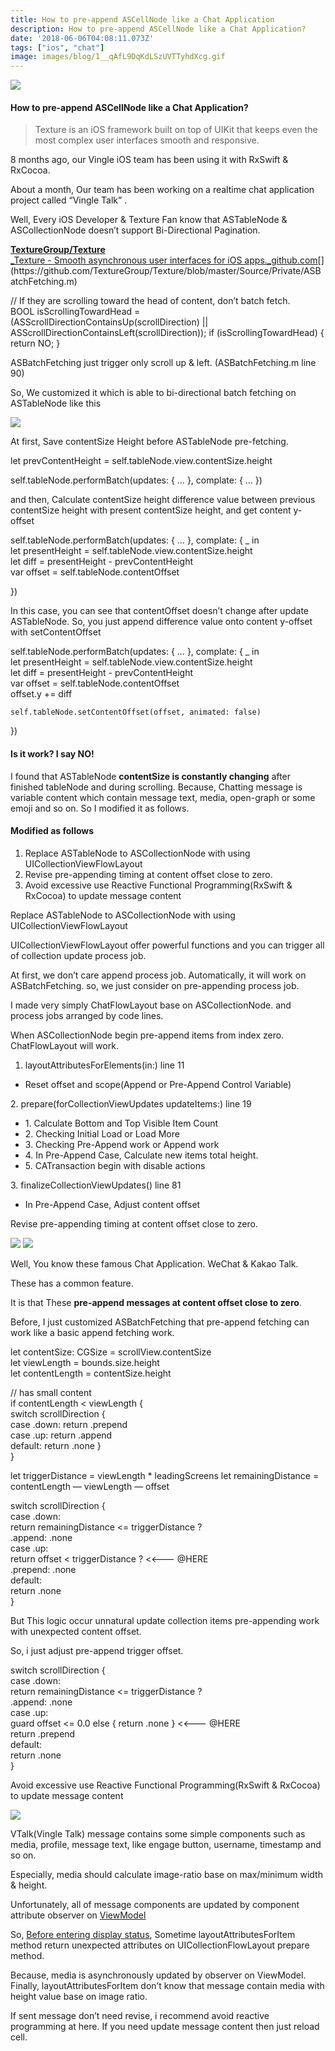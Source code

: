 ```yaml
---
title: How to pre-append ASCellNode like a Chat Application
description: How to pre-append ASCellNode like a Chat Application?
date: '2018-06-06T04:08:11.073Z'
tags: ["ios", "chat"]
image: images/blog/1__qAfL9DqKdLSzUVTTyhdXcg.gif
---
```


![](/images/blog/1__qAfL9DqKdLSzUVTTyhdXcg.gif)

#### How to pre-append ASCellNode like a Chat Application?

> Texture is an iOS framework built on top of UIKit that keeps even the most complex user interfaces smooth and responsive.

8 months ago, our Vingle iOS team has been using it with RxSwift & RxCocoa.

About a month, Our team has been working on a realtime chat application project called “Vingle Talk” .

Well, Every iOS Developer & Texture Fan know that ASTableNode & ASCollectionNode doesn’t support Bi-Directional Pagination.

[**TextureGroup/Texture**  
_Texture - Smooth asynchronous user interfaces for iOS apps._github.com](https://github.com/TextureGroup/Texture/blob/master/Source/Private/ASBatchFetching.m "https://github.com/TextureGroup/Texture/blob/master/Source/Private/ASBatchFetching.m")[](https://github.com/TextureGroup/Texture/blob/master/Source/Private/ASBatchFetching.m)

// If they are scrolling toward the head of content, don’t batch fetch.   
BOOL isScrollingTowardHead = (ASScrollDirectionContainsUp(scrollDirection) || ASScrollDirectionContainsLeft(scrollDirection)); if (isScrollingTowardHead) { return NO; }

ASBatchFetching just trigger only scroll up & left. (ASBatchFetching.m line 90)

So, We customized it which is able to bi-directional batch fetching on ASTableNode like this

![](/images/blog/1__vWlMaI3WJW061O1jiac1Dw.png)

At first, Save contentSize Height before ASTableNode pre-fetching.

let prevContentHeight = self.tableNode.view.contentSize.height

self.tableNode.performBatch(updates: { … }, complate: { … })

and then, Calculate contentSize height difference value between previous contentSize height with present contentSize height, and get content y-offset

self.tableNode.performBatch(updates: { … }, complate: { \_ in   
    let presentHeight = self.tableNode.view.contentSize.height  
    let diff = presentHeight - prevContentHeight  
    var offset = self.tableNode.contentOffset

})

In this case, you can see that contentOffset doesn’t change after update ASTableNode. So, you just append difference value onto content y-offset with setContentOffset

self.tableNode.performBatch(updates: { … }, complate: { \_ in   
    let presentHeight = self.tableNode.view.contentSize.height  
    let diff = presentHeight - prevContentHeight  
    var offset = self.tableNode.contentOffset  
    offset.y += diff

    self.tableNode.setContentOffset(offset, animated: false)

})

#### Is it work? I say NO!

I found that ASTableNode **contentSize is constantly changing** after finished tableNode and during scrolling. Because, Chatting message is variable content which contain message text, media, open-graph or some emoji and so on. So I modified it as follows.

#### Modified as follows

1.  Replace ASTableNode to ASCollectionNode with using UICollectionViewFlowLayout
2.  Revise pre-appending timing at content offset close to zero.
3.  Avoid excessive use Reactive Functional Programming(RxSwift & RxCocoa) to update message content

Replace ASTableNode to ASCollectionNode with using UICollectionViewFlowLayout

UICollectionViewFlowLayout offer powerful functions and you can trigger all of collection update process job.

At first, we don’t care append process job. Automatically, it will work on ASBatchFetching. so, we just consider on pre-appending process job.

I made very simply ChatFlowLayout base on ASCollectionNode. and process jobs arranged by code lines.

When ASCollectionNode begin pre-append items from index zero. ChatFlowLayout will work.

1.  layoutAttributesForElements(in:) line 11

*   Reset offset and scope(Append or Pre-Append Control Variable)

2\. prepare(forCollectionViewUpdates updateItems:) line 19

*   1\. Calculate Bottom and Top Visible Item Count
*   2\. Checking Initial Load or Load More
*   3\. Checking Pre-Append work or Append work
*   4\. In Pre-Append Case, Calculate new items total height.
*   5\. CATransaction begin with disable actions

3\. finalizeCollectionViewUpdates() line 81

*   In Pre-Append Case, Adjust content offset

Revise pre-appending timing at content offset close to zero.

![](/images/blog/1__Cm3oXH__1zv4GBEOYLpnJWw.jpeg)
![](/images/blog/1__l5gn9lmjcAq7Ezqod3kANQ.jpeg)

Well, You know these famous Chat Application. WeChat & Kakao Talk.

These has a common feature.

It is that These **pre-append messages at content offset close to zero**.

Before, I just customized ASBatchFetching that pre-append fetching can work like a basic append fetching work.

let contentSize: CGSize = scrollView.contentSize   
let viewLength = bounds.size.height   
let contentLength = contentSize.height 

// has small content   
if contentLength < viewLength {   
    switch scrollDirection {  
         case .down: return .prepend   
         case .up: return .append   
         default: return .none }   
}

let triggerDistance = viewLength \* leadingScreens let remainingDistance = contentLength — viewLength — offset

switch scrollDirection {   
    case .down:   
         return remainingDistance <= triggerDistance ?  
                .append: .none   
    case .up:   
         return offset < triggerDistance ?  <<--- @HERE  
                .prepend: .none  
    default:   
         return .none   
}

But This logic occur unnatural update collection items pre-appending work with unexpected content offset.

So, i just adjust pre-append trigger offset.

switch scrollDirection {   
    case .down:   
         return remainingDistance <= triggerDistance ?  
                .append: .none   
    case .up:   
         guard offset <= 0.0 else { return .none }  <<--- @HERE  
         return .prepend  
    default:   
         return .none   
}

Avoid excessive use Reactive Functional Programming(RxSwift & RxCocoa) to update message content

![](/images/blog/1__c4KOXac7Nyl1m____0cVzJ9w.png)

VTalk(Vingle Talk) message contains some simple components such as media, profile, message text, like engage button, username, timestamp and so on.

Especially, media should calculate image-ratio base on max/minimum width & height.

Unfortunately, all of message components are updated by component attribute observer on [ViewModel](https://medium.com/@h2s1880/texture-best-practice-5-8958482e7fb3)

So, [Before entering display status](http://texturegroup.org/docs/intelligent-preloading.html), Sometime layoutAttributesForItem method return unexpected attributes on UICollectionFlowLayout prepare method.

Because, media is asynchronously updated by observer on ViewModel. Finally, layoutAttributesForItem don’t know that message contain media with height value base on image ratio.

If sent message don’t need revise, i recommend avoid reactive programming at here. If you need update message content then just reload cell.